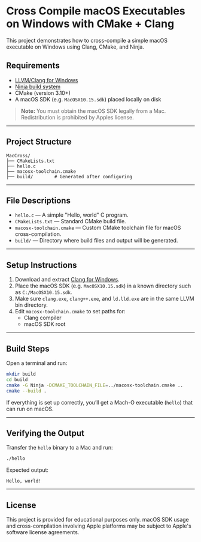 # Cross Compile macOS Executables on Windows with CMake + Clang

This project demonstrates how to cross-compile a simple macOS executable on Windows using Clang, CMake, and Ninja.

## Requirements

- [LLVM/Clang for Windows](https://releases.llvm.org/)
- [Ninja build system](https://github.com/ninja-build/ninja/releases)
- CMake (version 3.10+)
- A macOS SDK (e.g. `MacOSX10.15.sdk`) placed locally on disk

>**Note:** You must obtain the macOS SDK legally from a Mac. Redistribution is prohibited by Apples license.

---

##  Project Structure

```
MacCross/
├── CMakeLists.txt
├── hello.c
├── macosx-toolchain.cmake
├── build/        # Generated after configuring
```

---

##  File Descriptions

- `hello.c` — A simple "Hello, world" C program.
- `CMakeLists.txt` — Standard CMake build file.
- `macosx-toolchain.cmake` — Custom CMake toolchain file for macOS cross-compilation.
- `build/` — Directory where build files and output will be generated.

---

##  Setup Instructions

1. Download and extract [Clang for Windows](https://releases.llvm.org/).
2. Place the macOS SDK (e.g. `MacOSX10.15.sdk`) in a known directory such as `C:/MacOSX10.15.sdk`.
3. Make sure `clang.exe`, `clang++.exe`, and `ld.lld.exe` are in the same LLVM bin directory.
4. Edit `macosx-toolchain.cmake` to set paths for:
   - Clang compiler
   - macOS SDK root

---

## Build Steps

Open a terminal and run:

```bash
mkdir build
cd build
cmake -G Ninja -DCMAKE_TOOLCHAIN_FILE=../macosx-toolchain.cmake ..
cmake --build .
```

If everything is set up correctly, you’ll get a Mach-O executable (`hello`) that can run on macOS.

---

## Verifying the Output

Transfer the `hello` binary to a Mac and run:

```bash
./hello
```

Expected output:

```
Hello, world!
```

---

##  License

This project is provided for educational purposes only. macOS SDK usage and cross-compilation involving Apple platforms may be subject to Apple's software license agreements.
